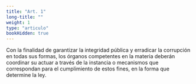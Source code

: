 ```yaml
---
title: "Art. 1"
long-title: ""
weight: 1
type: "articulo"
bookHidden: true
---
```

Con la finalidad de garantizar la integridad pública y erradicar la corrupción en todas sus formas, los órganos competentes en la materia deberán coordinar su actuar a través de la instancia o mecanismos que correspondan para el cumplimiento de estos fines, en la forma que determine la ley.
